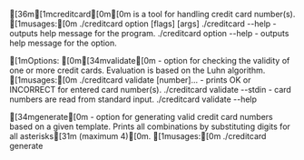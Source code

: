[36m[1mcreditcard[0m[0m is a tool for handling credit card number(s).
[1musages:[0m
./creditcard option [flags] [args]
./creditcard --help		- outputs help message for the program.
./creditcard option --help	- outputs help message for the option.

[1mOptions:
[0m[34mvalidate[0m - option for checking the validity of one or more credit cards. Evaluation is based on the Luhn algorithm.
[1musages:[0m
./creditcard validate [number]...	- prints OK or INCORRECT for entered card number(s).
./creditcard validate --stdin		- card numbers are read from standard input.
./creditcard validate --help


[34mgenerate[0m - option for generating valid credit card numbers based on a given template. Prints all combinations by substituting digits for all asterisks[31m (maximum 4)[0m.
[1musages:[0m
./creditcard generate <template>	 - outputs all possible combinations that satisfy the given template.
./creditcard generate --pick <template>	 - randomly chooses one number that satisfies the given template.
./creditcard generate --help


[34minformation[0m - option for getting info about the card number's validity, brand and issuer.
[1musages:[0m
./creditcard information [--brands=FILE] [--issuers=FILE] [numbers]...
./creditcard information --help

[1mFlags:[0m
[1m--brands=FILE[0m	- reads the list of brands from a file.
[1m--issuers=FILE[0m	- reads the list of issuers from a file.
[1m--help[0m		- prints help message for this option.


[34missue[0m - option for generating a random card number for a given brand and issuer.
[1musages:[0m
./creditcard issue [--brands=FILE] [--issuers=FILE] [--brand=] [--issuer=]
./creditcard issue --help

[1mFlags:[0m
[1m--brands=FILE[0m	- reads the list of brands from a file.
[1m--issuers=FILE[0m	- reads the list of issuers from a file.
[1m--brand=[0m	- specifies the brand of the card.
[1m--issuer=[0m	- specifies the issuer of the card.
[1m--help[0m		- prints help message for this option.

